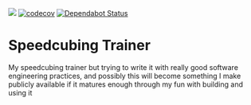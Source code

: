 ![](https://github.com/emilgoldsmith/SpeedcubingTrainer/workflows/CI/badge.svg)
[![codecov](https://codecov.io/gh/emilgoldsmith/SpeedcubingTrainer/branch/master/graph/badge.svg)](https://codecov.io/gh/emilgoldsmith/SpeedcubingTrainer)
[![Dependabot Status](https://api.dependabot.com/badges/status?host=github&repo=emilgoldsmith/SpeedcubingTrainer)](https://dependabot.com)

# Speedcubing Trainer

My speedcubing trainer but trying to write it with really good software engineering practices, and possibly this will become something I make publicly available if it matures enough through my fun with building and using it
